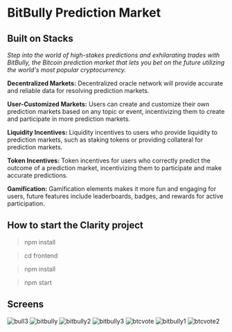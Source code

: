 # BitBully Prediction Market
## Built on Stacks

*Step into the world of high-stakes predictions and exhilarating trades with BitBully, the Bitcoin prediction market that lets you bet on the future utilizing the world's most popular cryptocurrency.*


**Decentralized Markets:**
Decentralized oracle network will provide accurate and reliable data for resolving prediction markets.

**User-Customized Markets:**
Users can create and customize their own prediction markets based on any topic or event, incentivizing them to create and participate in more prediction markets.

**Liquidity Incentives:**
Liquidity incentives to users who provide liquidity to prediction markets, such as staking tokens or providing collateral for prediction markets.

**Token Incentives:**
Token incentives for users who correctly predict the outcome of a prediction market, incentivizing them to participate and make accurate predictions.

**Gamification:**
Gamification elements makes it more fun and engaging for users, future features include leaderboards, badges, and rewards for active participation.


## How to start the Clarity project

> npm install

> cd frontend

> npm install

> npm start

## Screens

![bull3](./frontend/bull3.png)
![bitbully](./frontend/public/bitbully_btc.jpg)
![bitbully2](./frontend/public/bitbully_btc2.jpg)
![bitbully3](./frontend/public/bitbully_btc3.jpg)
![btcvote](./frontend/public/btc-vote.jpg)
![bitbully1](./frontend/public/btcbully1.jpg)
![btcvote2](./frontend/public/btc-vote2.jpg)